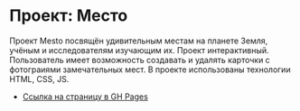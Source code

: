 # Проект: Место

Проект Mesto посвящён удивительным местам на планете Земля, учёным и исследователям изучающим их. Проект интерактивный. Пользователь имеет возможность создавать и удалять карточки с фотограиями замечательных мест. В проекте использованы технологии HTML, CSS, JS.

* [Ссылка на страницу в GH Pages](https://tan4ka.github.io/mesto/)


